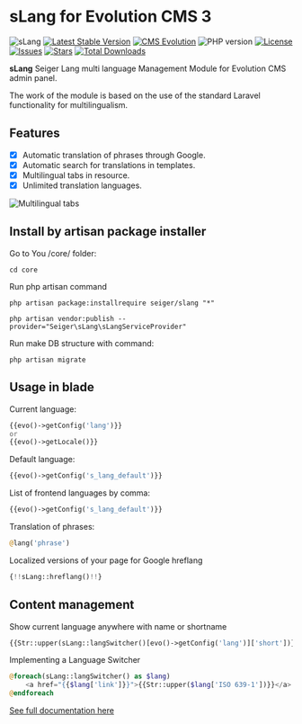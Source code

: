 # sLang for Evolution CMS 3
![sLang](https://github.com/Seiger/slang/releases/download/v1.0.0/sLang.jpg)
[![Latest Stable Version](https://img.shields.io/packagist/v/seiger/slang?label=version)](https://packagist.org/packages/seiger/slang)
[![CMS Evolution](https://img.shields.io/badge/CMS-Evolution-brightgreen.svg)](https://github.com/evolution-cms/evolution)
![PHP version](https://img.shields.io/packagist/php-v/seiger/slang)
[![License](https://img.shields.io/packagist/l/seiger/slang)](https://packagist.org/packages/seiger/slang)
[![Issues](https://img.shields.io/github/issues/Seiger/slang)](https://github.com/Seiger/slang/issues)
[![Stars](https://img.shields.io/packagist/stars/Seiger/slang)](https://packagist.org/packages/seiger/slang)
[![Total Downloads](https://img.shields.io/packagist/dt/seiger/slang)](https://packagist.org/packages/seiger/slang)

**sLang** Seiger Lang multi language Management Module for Evolution CMS admin panel.

The work of the module is based on the use of the standard Laravel functionality for multilingualism.

## Features

- [x] Automatic translation of phrases through Google.
- [x] Automatic search for translations in templates.
- [x] Multilingual tabs in resource.
- [x] Unlimited translation languages.

![Multilingual tabs](https://github.com/Seiger/slang/releases/download/v1.0.0/sLang.png)

## Install by artisan package installer

Go to You /core/ folder:

```console
cd core
```

Run php artisan command

```console
php artisan package:installrequire seiger/slang "*"
```

```console
php artisan vendor:publish --provider="Seiger\sLang\sLangServiceProvider"
```

Run make DB structure with command:

```console
php artisan migrate
```

## Usage in blade
Current language:
```php
{{evo()->getConfig('lang')}}
or
{{evo()->getLocale()}}
```

Default language:
```php
{{evo()->getConfig('s_lang_default')}}
```

List of frontend languages by comma:
```php
{{evo()->getConfig('s_lang_default')}}
```

Translation of phrases:
```php
@lang('phrase')
```

Localized versions of your page for Google hreflang
```php
{!!sLang::hreflang()!!}
```

## Content management

Show current language anywhere with name or shortname
```php
{{Str::upper(sLang::langSwitcher()[evo()->getConfig('lang')]['short'])}}
```

Implementing a Language Switcher
```php
@foreach(sLang::langSwitcher() as $lang)
    <a href="{{$lang['link']}}">{{Str::upper($lang['ISO 639-1'])}}</a>
@endforeach
```

[See full documentation here](https://seiger.github.io/sLang/)